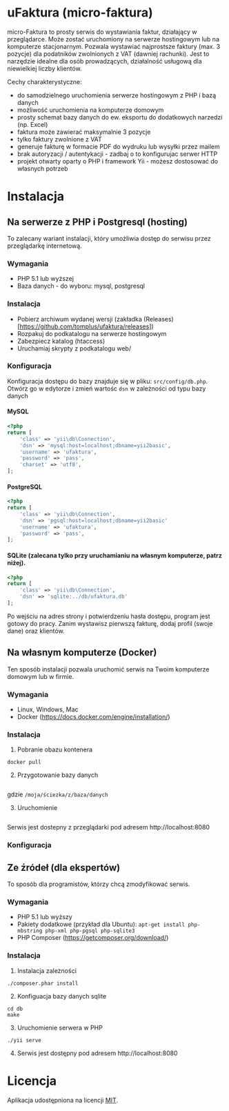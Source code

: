 # uFaktura (micro-faktura)

micro-Faktura to prosty serwis do wystawiania faktur, działający w przeglądarce.
Może zostać uruchomiony na serwerze hostingowym lub na komputerze stacjonarnym.
Pozwala wystawiać najprostsze faktury (max. 3 pozycje) dla podatników
zwolnionych z VAT (dawniej rachunki). Jest to narzędzie idealne dla osób prowadzących, 
działalność usługową dla niewielkiej liczby klientów.

Cechy charakterystyczne:

* do samodzielnego uruchomienia serwerze hostingowym z PHP i bazą danych
* możliwość uruchomienia na komputerze domowym
* prosty schemat bazy danych do ew. eksportu do dodatkowych narzedzi (np. Excel)
* faktura może zawierać maksymalnie 3 pozycje
* tylko faktury zwolnione z VAT
* generuje fakturę w formacie PDF do wydruku lub wysyłki przez mailem
* brak autoryzacji / autentykacji - zadbaj o to konfigurujac serwer HTTP
* projekt otwarty oparty o PHP i framework Yii - możesz dostosować do własnych potrzeb

# Instalacja

## Na serwerze z PHP i Postgresql (hosting)

To zalecany wariant instalacji, który umożliwia dostęp do serwisu przez przeglądarkę
internetową.

### Wymagania

* PHP 5.1 lub wyższej
* Baza danych - do wyboru: mysql, postgresql

### Instalacja

* Pobierz archiwum wydanej wersji (zakładka (Releases)[https://github.com/tomplus/ufaktura/releases])
* Rozpakuj do podkatalogu na serwerze hostingowym
* Zabezpiecz katalog (htaccess)
* Uruchamiaj skrypty z podkatalogu web/

### Konfiguracja

Konfiguracja dostępu do bazy znajduje się w pliku: `src/config/db.php`. Otwórz 
go w edytorze i zmień wartośc `dsn` w zależności od typu bazy danych

#### MySQL

```php
<?php
return [
    'class' => 'yii\db\Connection',
    'dsn' => 'mysql:host=localhost;dbname=yii2basic',
    'username' => 'ufaktura',
    'password' => 'pass',
    'charset' => 'utf8',
];
```

#### PostgreSQL

```php
<?php
return [
    'class' => 'yii\db\Connection',
    'dsn' => 'pgsql:host=localhost;dbname=yii2basic'
    'username' => 'ufaktura',
    'password' => 'pass',
];
```

#### SQLite (zalecana tylko przy uruchamianiu na własnym komputerze, patrz niżej).

```php
<?php
return [
    'class' => 'yii\db\Connection',
    'dsn' => 'sqlite:../db/ufaktura.db'
];
```

Po wejściu na adres strony i potwierdzeniu hasła dostępu, program jest gotowy do pracy.
Zanim wystawisz pierwszą fakturę, dodaj profil (swoje dane) oraz klientów.

## Na własnym komputerze (Docker)

Ten sposób instalacji pozwala uruchomić serwis na Twoim komputerze domowym lub
w firmie.

### Wymagania

* Linux, Windows, Mac
* Docker (https://docs.docker.com/engine/installation/)

### Instalacja

1. Pobranie obazu kontenera

```
docker pull
```

2. Przygotowanie bazy danych
```
```
gdzie `/moja/ściezka/z/baza/danych`

3. Uruchomienie

```
```

Serwis jest dostepny z przeglądarki pod adresem http://localhost:8080

### Konfiguracja

## Ze źródeł (dla ekspertów)

To sposób dla programistów, którzy chcą zmodyfikować serwis.

### Wymagania

* PHP 5.1 lub wyższy
* Pakiety dodatkowe (przykład dla Ubuntu): `apt-get install php-mbstring php-xml php-pgsql php-sqlite3`
* PHP Composer (https://getcomposer.org/download/)

### Instalacja

1. Instalacja zależności

```
./composer.phar install
```

2. Konfiguacja bazy danych sqlite
```
cd db
make
```

3. Uruchomienie serwera w PHP
```
./yii serve
```
4. Serwis jest dostępny pod adresem http://localhost:8080

# Licencja

Aplikacja udostępniona na licencji [MIT](https://pl.wikipedia.org/wiki/Licencja_MIT).
